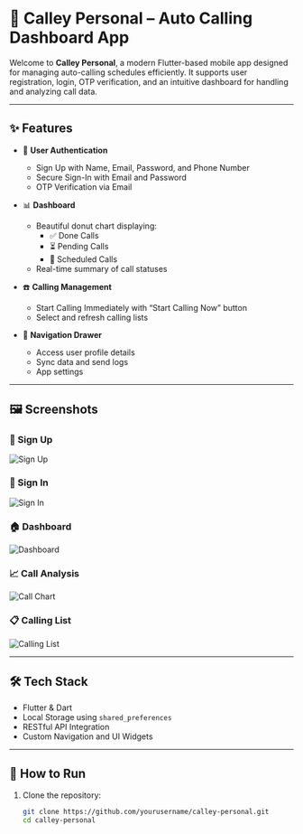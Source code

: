# 📱 Calley Personal – Auto Calling Dashboard App

Welcome to **Calley Personal**, a modern Flutter-based mobile app designed for managing auto-calling schedules efficiently. It supports user registration, login, OTP verification, and an intuitive dashboard for handling and analyzing call data.

---

## ✨ Features

- 👤 **User Authentication**
  - Sign Up with Name, Email, Password, and Phone Number
  - Secure Sign-In with Email and Password
  - OTP Verification via Email

- 📊 **Dashboard**
  - Beautiful donut chart displaying:
    - ✅ Done Calls
    - ⏳ Pending Calls
    - 📅 Scheduled Calls
  - Real-time summary of call statuses

- ☎️ **Calling Management**
  - Start Calling Immediately with “Start Calling Now” button
  - Select and refresh calling lists

- 📂 **Navigation Drawer**
  - Access user profile details
  - Sync data and send logs
  - App settings

---

## 🖼️ Screenshots

### 🔐 Sign Up
![Sign Up](https://github.com/yourusername/repo-name/assets/placeholder-signup)

### 🔑 Sign In
![Sign In](https://github.com/yourusername/repo-name/assets/placeholder-signin)

### 🏠 Dashboard
![Dashboard](https://github.com/yourusername/repo-name/assets/placeholder-dashboard)

### 📈 Call Analysis
![Call Chart](https://github.com/yourusername/repo-name/assets/placeholder-chart)

### 📋 Calling List
![Calling List](https://github.com/yourusername/repo-name/assets/placeholder-list)

---

## 🛠️ Tech Stack

- Flutter & Dart
- Local Storage using `shared_preferences`
- RESTful API Integration
- Custom Navigation and UI Widgets

---

## 🚀 How to Run

1. Clone the repository:
   ```bash
   git clone https://github.com/yourusername/calley-personal.git
   cd calley-personal
